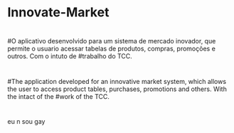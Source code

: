 # Innovate-Market
#
#O aplicativo desenvolvido para um sistema de mercado inovador, que permite o usuario acessar tabelas de produtos, compras, promoções e outros. Com o intuto de #trabalho do TCC.
#
#
#The application developed for an innovative market system, which allows the user to access product tables, purchases, promotions and others. With the intact of the #work of the TCC.
#
eu n sou gay
